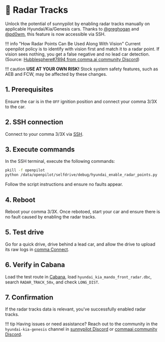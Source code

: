 # :satellite: Radar Tracks

Unlock the potential of sunnypilot by enabling radar tracks manually on applicable Hyundai/Kia/Genesis cars. Thanks to
[@greghogan](https://github.com/greghogan) and [@pd0wm](https://github.com/pd0wm), this feature is now accessible via SSH.

!!! info "How Radar Points Can Be Used Along With Vision"
    Current openpilot policy is to identify with vision first and match it to a radar point. If vision sees nothing,
    you get a false negative and no lead car detection. (Source: [Hubblesphere#7894 from comma.ai community Discord](https://discord.com/channels/469524606043160576/872899198738104330/872913890793635872))

!!! caution
    **USE AT YOUR OWN RISK!** Stock system safety features, such as AEB and FCW, may be affected by these changes.

## 1. Prerequisites

Ensure the car is in the `OFF` ignition position and connect your comma 3/3X to the car.

## 2. SSH connection

Connect to your comma 3/3X via [SSH](https://github.com/commaai/openpilot/wiki/SSH).

## 3. Execute commands

In the SSH terminal, execute the following commands:

```bash
pkill -f openpilot
python /data/openpilot/selfdrive/debug/hyundai_enable_radar_points.py
```
Follow the script instructions and ensure no faults appear.

## 4. Reboot

Reboot your comma 3/3X. Once rebotoed, start your car and ensure there is no fault caused by enabling the radar tracks.

## 5. Test drive

Go for a quick drive, drive behind a lead car, and allow the drive to upload its raw logs in [comma Connect](https://connect.comma.ai).

## 6. Verify in Cabana

Load the test route in [Cabana](https://github.com/sunnypilot/sunnypilot/tree/master/tools/cabana), load `hyundai_kia_mando_front_radar.dbc`, search `RADAR_TRACK_50x`,
and check `LONG_DIST`.

## 7. Confirmation

If the radar tracks data is relevant, you've successfully enabled radar tracks.

!!! tip
    Having issues or need assistance? Reach out to the community in the `hyundai-kia-genesis` channel in
    [sunnypilot Discord](https://discord.sunnypilot.ai) or [commaai community Discord](https://discord.comma.ai).
